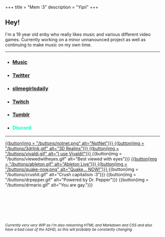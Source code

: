 +++
title = "Mem :3"
description = "Yipii"
+++

## Hey!

I'm a 19 year old enby who really likes music and various different video games. Currently working on a minor unnanounced project as well as continuing to make music on my own time.

---

- ### <a href="https://thatonesaxguy.bandcamp.com/" title="thatonesaxguy" target="_blank">Music</a>

- ### <a href="https://twitter.com/Thatonesaxguy" title="@thatonesaxguy" target="_blank">Twitter</a>

- ### <a href="https://twitter.com/slimegirlsdaily" title="@slimegirlsdaily" target="_blank">slimegirlsdaily</a>

- ### <a href="https://www.twitch.tv/mem0451" title="Mem0451" target="_blank">Twitch</a>

- ### <a href="https://www.tumblr.com/mem0451" title="@mem0451" target="_blank">Tumblr</a>

- ### <p style="color: #00ffc8;" title=Mem#9902>Discord</p>

---

<a href="https://n2.pm" target="_blank"> {{button(img = "/buttons/notnet.png" alt="NotNet")}} </a>
<a href="https://3drealms.com" target="_blank"> {{button(img = "/buttons/3drlink.gif" alt="3D Realms")}} </a>
<a href="https://vivaldi.com" target="_blank"> {{button(img = "/buttons/vivaldi.gif" alt="I use Vivaldi!")}} </a>
{{button(img = "/buttons/viewedwitheyes.gif" alt="Best viewed with eyes")}}
<a href="https://www.ableton.com" target="_blank"> {{button(img = "/buttons/ableton.gif" alt="Ableton Live")}} </a>
<a href="https://store.steampowered.com/app/2310/Quake/" target="_blank"> {{button(img = "/buttons/quake-now.png" alt="Quake... NOW!")}} </a>
{{button(img = "/buttons/crushit.gif" alt="Crush capitalism :3")}}
{{button(img = "/buttons/drpepper.gif" alt="Powered by Dr. Pepper")}}
{{button(img = "/buttons/drmario.gif" alt="You are gay.")}}
<br><br><br><br><br><br><br>

<!-- Gotta eventually figure out how to put this at the bottom of the screen, or at least lower without fucking up where all the other text is -->

<small><i>Currently very very WIP as I'm also relearning HTML and Markdown and CSS and also have a bad case of the ADHD, so this will probably be constantly changing</i></small>